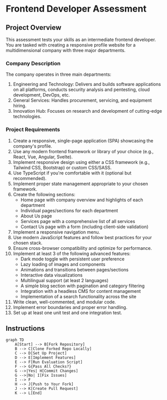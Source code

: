 # Frontend Developer Assessment

## Project Overview
This assessment tests your skills as an intermediate frontend developer. You are tasked with creating a responsive profile website for a multidimensional company with three major departments.

### Company Description
The company operates in three main departments:
1. Engineering and Technology: Delivers and builds software applications on all platforms, conducts security analysis and pentesting, cloud development, DevOps, etc.
2. General Services: Handles procurement, servicing, and equipment hiring.
3. Innovation Hub: Focuses on research and development of cutting-edge technologies.

### Project Requirements
1. Create a responsive, single-page application (SPA) showcasing the company's profile.
2. Use any modern frontend framework or library of your choice (e.g., React, Vue, Angular, Svelte).
3. Implement responsive design using either a CSS framework (e.g., Tailwind CSS, Bootstrap) or custom CSS/SASS.
4. Use TypeScript if you're comfortable with it (optional but recommended).
5. Implement proper state management appropriate to your chosen framework.
6. Create the following sections:
   - Home page with company overview and highlights of each department
   - Individual pages/sections for each department
   - About Us page
   - Services page with a comprehensive list of all services
   - Contact Us page with a form (including client-side validation)
7. Implement a responsive navigation menu.
8. Use modern JavaScript features and follow best practices for your chosen stack.
9. Ensure cross-browser compatibility and optimize for performance.
10. Implement at least 3 of the following advanced features:
    - Dark mode toggle with persistent user preference
    - Lazy loading of images and components
    - Animations and transitions between pages/sections
    - Interactive data visualizations
    - Multilingual support (at least 2 languages)
    - A simple blog section with pagination and category filtering
    - Integration with a headless CMS for content management
    - Implementation of a search functionality across the site
11. Write clean, well-commented, and modular code.
12. Implement error boundaries and proper error handling.
13. Set up at least one unit test and one integration test.

## Instructions

```mermaid
graph TD
    A[Start] --> B[Fork Repository]
    B --> C[Clone Forked Repo Locally]
    C --> D[Set Up Project]
    D --> E[Implement Features]
    E --> F[Run Evaluation Script]
    F --> G{Pass All Checks?}
    G -->|Yes| H[Commit Changes]
    G -->|No| I[Fix Issues]
    I --> F
    H --> J[Push to Your Fork]
    J --> K[Create Pull Request]
    K --> L[End]